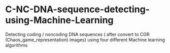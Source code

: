 # C-NC-DNA-sequence-detecting-using-Machine-Learning
Detecting coding / noncoding DNA sequences ( after convert to CGR (Chaos_game_representation) images) using four different Machine learning algorithms  

